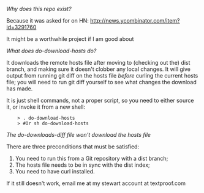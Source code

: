 
*Why does this repo exist?*

Because it was asked for on HN:
    	http://news.ycombinator.com/item?id=3291760

It might be a worthwhile project if I am good about


*What does do-download-hosts do?*

It downloads the remote hosts file after moving to (checking out the) dist branch, and making sure it doesn't clobber any local changes.  It will give output from running git diff on the hosts file *before* curling the current hosts file; you will need to run git diff yourself to see what changes the download has made.

It is just shell commands, not a proper script, so you need to either source it, or invoke it from a new shell:

    	> . do-download-hosts
    	> #Or sh do-download-hosts


*The do-downloads-diff file won't download the hosts file*

There are three preconditions that must be satisfied:

1. You need to run this from a Git repository with a dist branch;
2. The hosts file needs to be in sync with the dist index;
3. You need to have curl installed.

If it still doesn't work, email me at my stewart account at textproof.com

